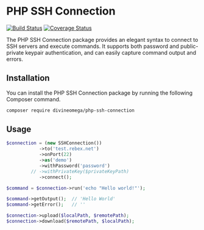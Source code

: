# PHP SSH Connection

[![Build Status](https://travis-ci.com/DivineOmega/php-ssh-connection.svg?branch=master)](https://travis-ci.com/DivineOmega/php-ssh-connection)
[![Coverage Status](https://coveralls.io/repos/github/DivineOmega/php-ssh-connection/badge.svg?branch=master)](https://coveralls.io/github/DivineOmega/php-ssh-connection?branch=master)

The PHP SSH Connection package provides an elegant syntax to connect to SSH servers and execute commands. It supports both password and public-private keypair authentication, and can easily capture command output and errors.

## Installation

You can install the PHP SSH Connection package by running the following Composer command.

```bash
composer require divineomega/php-ssh-connection
```

## Usage

```php
$connection = (new SSHConnection())
            ->to('test.rebex.net')
            ->onPort(22)
            ->as('demo')
            ->withPassword('password')
         // ->withPrivateKey($privateKeyPath)
            ->connect();

$command = $connection->run('echo "Hello world!"');

$command->getOutput();  // 'Hello World'
$command->getError();   // ''

$connection->upload($localPath, $remotePath);
$connection->download($remotePath, $localPath);
```
